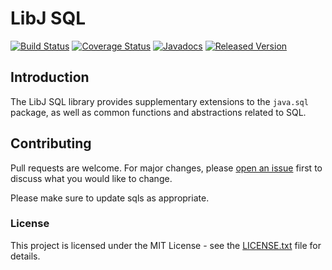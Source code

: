 # LibJ SQL

[![Build Status](https://travis-ci.org/libj/sql.png)](https://travis-ci.org/libj/sql)
[![Coverage Status](https://coveralls.io/repos/github/libj/sql/badge.svg?branch=master)](https://coveralls.io/github/libj/sql?branch=master)
[![Javadocs](https://www.javadoc.io/badge/org.libj/sql.svg)](https://www.javadoc.io/doc/org.libj/sql)
[![Released Version](https://img.shields.io/maven-central/v/org.libj/sql.svg)](https://mvnrepository.com/artifact/org.libj/sql)

## Introduction

The LibJ SQL library provides supplementary extensions to the `java.sql` package, as well as common functions and abstractions related to SQL.

## Contributing

Pull requests are welcome. For major changes, please [open an issue](../../issues) first to discuss what you would like to change.

Please make sure to update sqls as appropriate.

### License

This project is licensed under the MIT License - see the [LICENSE.txt](LICENSE.txt) file for details.